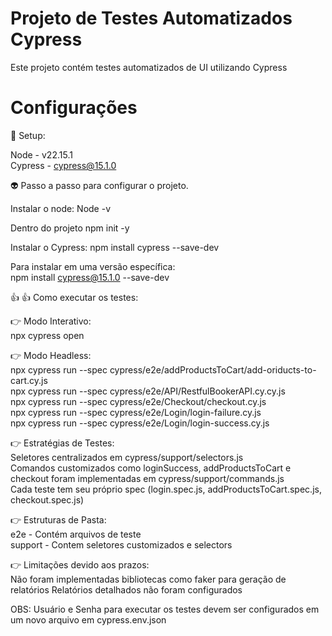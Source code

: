 # Projeto de Testes Automatizados Cypress

Este projeto contém testes automatizados de UI utilizando Cypress


# Configurações

:robot: Setup:

Node - v22.15.1<br/>
Cypress - cypress@15.1.0

:alien: Passo a passo para configurar o projeto.

Instalar o node: 
Node -v

Dentro do projeto
npm init -y

Instalar o Cypress:
npm install cypress --save-dev

Para instalar em uma versão específica: <br/>
npm install cypress@15.1.0 --save-dev

:+1:
:thumbsup: Como executar os testes:

:point_right: Modo Interativo: <br/>
npx cypress open 

:point_right: Modo Headless: <br/>
npx cypress run --spec cypress/e2e/addProductsToCart/add-oriducts-to-cart.cy.js <br/>
npx cypress run --spec cypress/e2e/API/RestfulBookerAPI.cy.cy.js <br/>
npx cypress run --spec cypress/e2e/Checkout/checkout.cy.js <br/>
npx cypress run --spec cypress/e2e/Login/login-failure.cy.js <br/>
npx cypress run --spec cypress/e2e/Login/login-success.cy.js <br/>


:point_right: Estratégias de Testes: <br/>
Seletores centralizados em cypress/support/selectors.js <br/>
Comandos customizados como loginSuccess, addProductsToCart e checkout foram implementadas em cypress/support/commands.js <br/>
Cada teste tem seu próprio spec (login.spec.js, addProductsToCart.spec.js, checkout.spec.js)

:point_right: Estruturas de Pasta: <br/>
e2e - Contém arquivos de teste <br/>
support - Contem seletores customizados e selectors

:point_right: Limitações devido aos prazos: <br/>
Não foram implementadas bibliotecas como faker para geração de relatórios 
Relatórios detalhados não foram configurados

OBS: Usuário e Senha para executar os testes devem ser configurados em um novo arquivo em cypress.env.json

